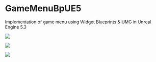 # GameMenuBpUE5
Implementation of game menu using Widget Blueprints & UMG in Unreal Engine 5.3

![](https://imgur.com/dbheLC7.png)

![](https://imgur.com/7ud1B0y.png)

![](https://imgur.com/xnpPCYh.png)
